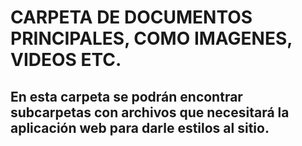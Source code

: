 # CARPETA DE DOCUMENTOS PRINCIPALES, COMO IMAGENES, VIDEOS ETC.

## En esta carpeta se podrán encontrar subcarpetas con archivos que necesitará la aplicación web para darle **estilos** al sitio. 

